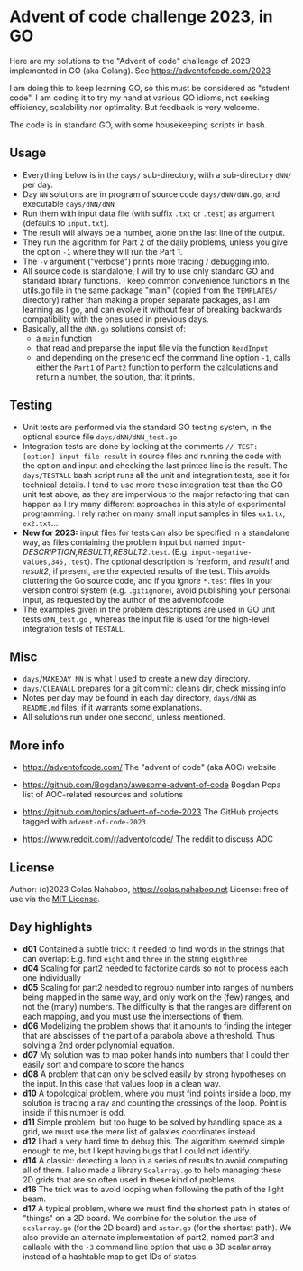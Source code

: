 # Advent of code challenge 2023, in GO

Here are my solutions to the "Advent of code" challenge of 2023 implemented in GO (aka Golang).
See https://adventofcode.com/2023

I am doing this to keep learning GO, so this must be considered as "student code". I am coding it to try my hand at various GO idioms, not seeking efficiency, scalability nor optimality. But feedback is very welcome.

The code is in standard GO, with some housekeeping scripts in bash.

## Usage

- Everything below is in the `days/` sub-directory, with a sub-directory `dNN/` per day.
- Day `NN` solutions are in program of source code `days/dNN/dNN.go`, and executable `days/dNN/dNN`
- Run them with input data file (with suffix `.txt` or `.test`) as argument (defaults to `input.txt`).
- The result will always be a number, alone on the last line of the output.
- They run the algorithm for Part 2 of the daily problems, unless you give the option `-1` where they will run the Part 1.
- The `-v` argument ("verbose") prints more tracing / debugging info.
- All source code is standalone, I will try to use only standard GO and standard library functions. I keep common convenience functions in the utils.go file in the same package "main" (copied from the `TEMPLATES/` directory) rather than making a proper separate packages, as I am learning as I go, and can evolve it without fear of breaking backwards compatibility with the ones used in previous days.
- Basically, all the `dNN.go` solutions consist of:
  - a `main` function
  - that read and preparse the input file via the function `ReadInput`
  - and depending on the presenc eof the command line option `-1`, calls either the `Part1` of `Part2` function to perform the calculations and return a number, the solution, that it prints.

## Testing

- Unit tests are performed via the standard GO testing system, in the optional source file `days/dNN/dNN_test.go`
- Integration tests are done by looking at the comments `// TEST: [option] input-file result` in source files and running the code with the option and input and checking the last printed line is the result. The `days/TESTALL` bash script runs all the unit and integration tests, see it for technical details. I tend to use more these integration test than the GO unit test above, as they are impervious to the major refactoring that can happen as I try many different approaches in this style of experimental programming. I rely rather on many small input samples in files `ex1.tx`, `ex2.txt`...
- **New for 2023:** input files for tests can also be specified in a standalone way, as files containing the problem input but named `input`*-DESCRIPTION,RESULT1,RESULT2*`.test`. (E.g. `input-negative-values,345,.test`). The optional description is freeform, and *result1* and *result2*, if present, are the expected results of the test. This avoids cluttering the Go source code, and if you ignore `*.test` files in your version control system (e.g. `.gitignore`), avoid publishing your personal input, as requested by the author of the adventofcode. 
- The examples given in the problem descriptions are used in GO unit tests `dNN_test.go` , whereas the input file is used for the high-level integration tests of `TESTALL`.

## Misc

- `days/MAKEDAY NN` is what I used to create a new day directory.
- `days/CLEANALL` prepares for a git commit: cleans dir, check missing info
- Notes per day may be found in each day directory, `days/dNN` as `README.md` files, if it warrants some explanations.
- All solutions run under one second, unless mentioned.

## More info
- https://adventofcode.com/ The "advent of code" (aka AOC) website
- https://github.com/Bogdanp/awesome-advent-of-code Bogdan Popa list of AOC-related resources and solutions
- https://github.com/topics/advent-of-code-2023 The GitHub projects tagged with `advent-of-code-2023`

- https://www.reddit.com/r/adventofcode/ The reddit to discuss AOC 


## License
Author: (c)2023 Colas Nahaboo, https://colas.nahaboo.net
License: free of use via the [MIT License](https://en.wikipedia.org/wiki/MIT_License).

## Day highlights

- **d01** Contained a subtle trick: it needed to find words in the strings that can overlap: E.g. find `eight` and `three` in the string `eighthree`
- **d04** Scaling for part2 needed to factorize cards so not to process each one individually
- **d05** Scaling for part2 needed to regroup number into ranges of numbers being mapped in the same way, and only work on the (few) ranges, and not the (many) numbers. The difficulty is that the ranges are different on each mapping, and you must use the intersections of them.
- **d06** Modelizing the problem shows that it amounts to finding the integer that are abscisses of the part of a parabola above a threshold. Thus solving a 2nd order polynomial equation.
- **d07** My solution was to map poker hands into numbers that I could then easily sort and compare to score the hands
- **d08** A problem that can only be solved easily by strong hypotheses on the input. In this case that values loop in a clean way.
- **d10** A topological problem, where you must find points inside a loop, my solution is tracing a ray and counting the crossings of the loop. Point is inside if this number is odd.
- **d11** Simple problem, but too huge to be solved by handling space as a grid, we must use the mere list of galaxies coordinates instead.
- **d12** I had a very hard time to debug this. The algorithm seemed simple enough to me, but I kept having bugs that I could not identify.
- **d14** A classic: detecting a loop in a series of results to avoid computing all of them. I also made a library `Scalarray.go` to help managing these 2D grids that are so often used in these kind of problems.
- **d16** The trick was to avoid looping when following the path of the light beam.
- **d17** A typical problem, where we must find the shortest path in states of "things" on a 2D board. We combine for the solution the use of `scalarray.go` (for the 2D board) and `astar.go` (for the shortest path). We also provide an alternate implementation of part2, named part3 and callable with the `-3` command line option that use a 3D scalar array instead of a hashtable map to get IDs of states.
